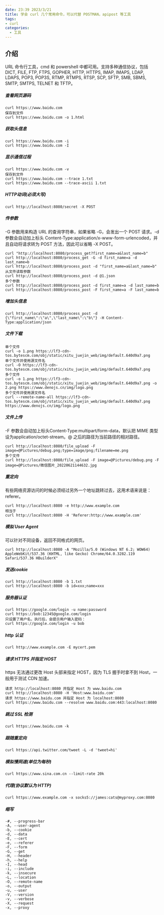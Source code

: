 ```yaml
---
date: 23:39 2023/3/21
title: 学会 curl 几个常用命令，可以代替 POSTMAN，apipost 等工具
tags:
- curl
categories:  - 工具
---
```

## 介绍
URL 命令行工具，cmd 和 powershell 中都可用。支持多种通信协议，包括 DICT, FILE, FTP, FTPS, GOPHER, HTTP, HTTPS, IMAP, IMAPS, LDAP, LDAPS, POP3, POP3S, RTMP, RTMPS, RTSP, SCP, SFTP, SMB, SBMS, SMTP, SMTPS, TELNET 和 TFTP。

##### 查看网页源码
```
curl https://www.baidu.com
保存到文件
curl https://www.baidu.com -o 1.html
```

##### 获取头信息
```
curl https://www.baidu.com -i
curl https://www.baidu.com -I
```

##### 显示通信过程
```
curl https://www.baidu.com -v
保存到文件
curl https://www.baidu.com --trace 1.txt
curl https://www.baidu.com --trace-ascii 1.txt
```

##### HTTP动词(必须大写)
```
curl http://localhost:8080/secret -X POST
```

##### 传参数
-G 参数用来构造 URL 的查询字符串，如果省略 -G，会发出一个 POST 请求。-d 参数会自动加上标头 Content-Type:application/x-www-form-urlencoded，并且自动将请求转为 POST 方法，因此可以省略 -X POST。
```
curl "http://localhost:8080/process_get?first_name=a&last_name=b"
curl http://localhost:8080/process_get -G -d first_name=a -d last_name=b
curl http://localhost:8080/process_post -d "first_name=a&last_name=b"
从文件读取参数
curl http://localhost:8080/process_post -d @1.json
多个参数
curl http://localhost:8080/process_post -d first_name=a -d last_name=b
curl http://localhost:8080/process_post -F first_name=a -F last_name=b
```

##### 增加头信息
```
curl http://localhost:8080/process_post -d {\"first_name\":\"a\",\"last_name\":\"b\"} -H Content-Type:application/json
```

##### 文件下载
```
单个文件
curl -o 1.png https://lf3-cdn-tos.bytescm.com/obj/static/xitu_juejin_web/img/default.640d9a7.png
单个文件并使用源文件名
curl -O https://lf3-cdn-tos.bytescm.com/obj/static/xitu_juejin_web/img/default.640d9a7.png
多个文件
curl -o 1.png https://lf3-cdn-tos.bytescm.com/obj/static/xitu_juejin_web/img/default.640d9a7.png -o 2.png https://www.denojs.cn/img/logo.png
多个文件并使用源文件名
curl --remote-name-all https://lf3-cdn-tos.bytescm.com/obj/static/xitu_juejin_web/img/default.640d9a7.png https://www.denojs.cn/img/logo.png
```

##### 文件上传
-F 参数会自动加上标头Content-Type:multipart/form-data，默认把 MIME 类型设为application/octet-stream。@ 之后的路径为当前路径的相对路径。
```
curl http://localhost:8080/file_upload -F image=@Pictures/debug.png;type=image/png;filename=me.png
多个文件
curl http://localhost:8080/file_upload -F image=@Pictures/debug.png -F image=@Pictures/微信图片_20220621144632.jpg
```

##### 重定向
有些网络资源访问的时候必须经过另外一个地址跳转过去，这用术语来说是：referer。
```
curl http://localhost:8080 -e http://www.example.com
相当于
curl http://localhost:8080 -H 'Referer:http://www.example.com'
```

##### 模拟 User Agent
可以针对不同设备，返回不同格式的网页。
```
curl http://localhost:8080 -A "Mozilla/5.0 (Windows NT 6.2; WOW64) AppleWebKit/537.36 (KHTML, like Gecko) Chrome/64.0.3282.119 Safari/537.36 HBuilderX"
```

##### 发送cookie
```
curl http://localhost:8080 -b 1.txt
curl http://localhost:8080 -b id=xxx;name=xxx
```

##### 服务器认证
```
curl https://google.com/login -u name:password
curl https://bob:12345@google.com/login
只设置了用户名，执行后，会提示用户输入密码：
curl https://google.com/login -u bob
```

##### http 认证
```
curl http://www.example.com -E mycert.pem
```

##### 请求 HTTPS 并指定 HOST
https 无法通过更改 Host 头部来指定 HOST，因为 TLS 握手时拿不到 Host，一般用于测试 CDN 加速。
```
请求 http://localhost:8080 并指定 Host 为 www.baidu.com
curl http://localhost:8080 -H 'Host:www.baidu.com'
请求 https://www.baidu.com 并指定 Host 为 localhost:8080
curl https://www.baidu.com --resolve www.baidu.com:443:localhost:8080
```

##### 跳过 SSL 检测
```
curl https://www.baidu.com -k
```

##### 跟随重定向
```
curl https://api.twitter.com/tweet -L -d 'tweet=hi'
```

##### 模拟慢网速(单位为每秒)
```
curl https://www.sina.com.cn --limit-rate 20k
```

##### 代理(协议默认为 HTTP)
```
curl https://www.example.com -x socks5://james:cats@myproxy.com:8080
```

##### 缩写
```
-#, --progress-bar
-A, --user-agent
-b, --cookie
-d, --data
-E, --cert
-e, --referer
-F, --form
-G, --get
-H, --header
-h, --help
-I, --head
-i, --include
-k, --insecure
-L, --location
-O, --remote-name
-o, --output
-u, --user
-V, --version
-v, --verbose
-X, --request
-x, --proxy
```